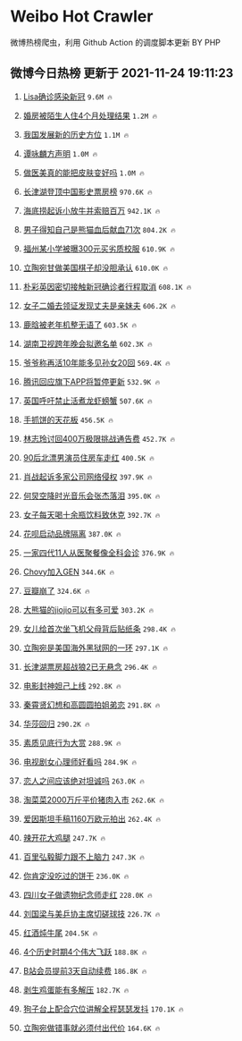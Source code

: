 # Weibo Hot Crawler 



微博热榜爬虫，利用 Github Action 的调度脚本更新 BY PHP 


## 微博今日热榜 更新于 2021-11-24 19:11:23 
1. [Lisa确诊感染新冠](https://s.weibo.com/weibo?q=%23Lisa%E7%A1%AE%E8%AF%8A%E6%84%9F%E6%9F%93%E6%96%B0%E5%86%A0%23&Refer=top) `9.6M 🔥` 

1. [婚房被陌生人住4个月处理结果](https://s.weibo.com/weibo?q=%23%E5%A9%9A%E6%88%BF%E8%A2%AB%E9%99%8C%E7%94%9F%E4%BA%BA%E4%BD%8F4%E4%B8%AA%E6%9C%88%E5%A4%84%E7%90%86%E7%BB%93%E6%9E%9C%23&Refer=top) `1.2M 🔥` 

1. [我国发展新的历史方位](https://s.weibo.com/weibo?q=%23%E6%88%91%E5%9B%BD%E5%8F%91%E5%B1%95%E6%96%B0%E7%9A%84%E5%8E%86%E5%8F%B2%E6%96%B9%E4%BD%8D%23&Refer=top) `1.1M 🔥` 

1. [谭咏麟方声明](https://s.weibo.com/weibo?q=%23%E8%B0%AD%E5%92%8F%E9%BA%9F%E6%96%B9%E5%A3%B0%E6%98%8E%23&Refer=top) `1.0M 🔥` 

1. [做医美真的能把皮肤变好吗](https://s.weibo.com/weibo?q=%23%E5%81%9A%E5%8C%BB%E7%BE%8E%E7%9C%9F%E7%9A%84%E8%83%BD%E6%8A%8A%E7%9A%AE%E8%82%A4%E5%8F%98%E5%A5%BD%E5%90%97%23&Refer=top) `1.0M 🔥` 

1. [长津湖登顶中国影史票房榜](https://s.weibo.com/weibo?q=%23%E9%95%BF%E6%B4%A5%E6%B9%96%E7%99%BB%E9%A1%B6%E4%B8%AD%E5%9B%BD%E5%BD%B1%E5%8F%B2%E7%A5%A8%E6%88%BF%E6%A6%9C%23&Refer=top) `970.6K 🔥` 

1. [海底捞起诉小放牛并索赔百万](https://s.weibo.com/weibo?q=%23%E6%B5%B7%E5%BA%95%E6%8D%9E%E8%B5%B7%E8%AF%89%E5%B0%8F%E6%94%BE%E7%89%9B%E5%B9%B6%E7%B4%A2%E8%B5%94%E7%99%BE%E4%B8%87%23&Refer=top) `942.1K 🔥` 

1. [男子得知自己是熊猫血后献血71次](https://s.weibo.com/weibo?q=%23%E7%94%B7%E5%AD%90%E5%BE%97%E7%9F%A5%E8%87%AA%E5%B7%B1%E6%98%AF%E7%86%8A%E7%8C%AB%E8%A1%80%E5%90%8E%E7%8C%AE%E8%A1%8071%E6%AC%A1%23&Refer=top) `804.2K 🔥` 

1. [福州某小学被曝300元买劣质校服](https://s.weibo.com/weibo?q=%23%E7%A6%8F%E5%B7%9E%E6%9F%90%E5%B0%8F%E5%AD%A6%E8%A2%AB%E6%9B%9D300%E5%85%83%E4%B9%B0%E5%8A%A3%E8%B4%A8%E6%A0%A1%E6%9C%8D%23&Refer=top) `610.9K 🔥` 

1. [立陶宛甘做美国棋子却没胆承认](https://s.weibo.com/weibo?q=%23%E7%AB%8B%E9%99%B6%E5%AE%9B%E7%94%98%E5%81%9A%E7%BE%8E%E5%9B%BD%E6%A3%8B%E5%AD%90%E5%8D%B4%E6%B2%A1%E8%83%86%E6%89%BF%E8%AE%A4%23&Refer=top) `610.0K 🔥` 

1. [朴彩英因密切接触新冠确诊者行程取消](https://s.weibo.com/weibo?q=%23%E6%9C%B4%E5%BD%A9%E8%8B%B1%E5%9B%A0%E5%AF%86%E5%88%87%E6%8E%A5%E8%A7%A6%E6%96%B0%E5%86%A0%E7%A1%AE%E8%AF%8A%E8%80%85%E8%A1%8C%E7%A8%8B%E5%8F%96%E6%B6%88%23&Refer=top) `608.1K 🔥` 

1. [女子二婚去领证发现丈夫是亲妹夫](https://s.weibo.com/weibo?q=%23%E5%A5%B3%E5%AD%90%E4%BA%8C%E5%A9%9A%E5%8E%BB%E9%A2%86%E8%AF%81%E5%8F%91%E7%8E%B0%E4%B8%88%E5%A4%AB%E6%98%AF%E4%BA%B2%E5%A6%B9%E5%A4%AB%23&Refer=top) `606.2K 🔥` 

1. [鹿晗被老年机整无语了](https://s.weibo.com/weibo?q=%23%E9%B9%BF%E6%99%97%E8%A2%AB%E8%80%81%E5%B9%B4%E6%9C%BA%E6%95%B4%E6%97%A0%E8%AF%AD%E4%BA%86%23&Refer=top) `603.5K 🔥` 

1. [湖南卫视跨年晚会拟邀名单](https://s.weibo.com/weibo?q=%23%E6%B9%96%E5%8D%97%E5%8D%AB%E8%A7%86%E8%B7%A8%E5%B9%B4%E6%99%9A%E4%BC%9A%E6%8B%9F%E9%82%80%E5%90%8D%E5%8D%95%23&Refer=top) `602.3K 🔥` 

1. [爷爷称再活10年能多见孙女20回](https://s.weibo.com/weibo?q=%23%E7%88%B7%E7%88%B7%E7%A7%B0%E5%86%8D%E6%B4%BB10%E5%B9%B4%E8%83%BD%E5%A4%9A%E8%A7%81%E5%AD%99%E5%A5%B320%E5%9B%9E%23&Refer=top) `569.4K 🔥` 

1. [腾讯回应旗下APP将暂停更新](https://s.weibo.com/weibo?q=%23%E8%85%BE%E8%AE%AF%E5%9B%9E%E5%BA%94%E6%97%97%E4%B8%8BAPP%E5%B0%86%E6%9A%82%E5%81%9C%E6%9B%B4%E6%96%B0%23&Refer=top) `532.9K 🔥` 

1. [英国呼吁禁止活煮龙虾螃蟹](https://s.weibo.com/weibo?q=%23%E8%8B%B1%E5%9B%BD%E5%91%BC%E5%90%81%E7%A6%81%E6%AD%A2%E6%B4%BB%E7%85%AE%E9%BE%99%E8%99%BE%E8%9E%83%E8%9F%B9%23&Refer=top) `507.6K 🔥` 

1. [手抓饼的天花板](https://s.weibo.com/weibo?q=%23%E6%89%8B%E6%8A%93%E9%A5%BC%E7%9A%84%E5%A4%A9%E8%8A%B1%E6%9D%BF%23&Refer=top) `456.5K 🔥` 

1. [林志玲讨回400万极限挑战通告费](https://s.weibo.com/weibo?q=%23%E6%9E%97%E5%BF%97%E7%8E%B2%E8%AE%A8%E5%9B%9E400%E4%B8%87%E6%9E%81%E9%99%90%E6%8C%91%E6%88%98%E9%80%9A%E5%91%8A%E8%B4%B9%23&Refer=top) `452.7K 🔥` 

1. [90后北漂男演员住房车走红](https://s.weibo.com/weibo?q=%2390%E5%90%8E%E5%8C%97%E6%BC%82%E7%94%B7%E6%BC%94%E5%91%98%E4%BD%8F%E6%88%BF%E8%BD%A6%E8%B5%B0%E7%BA%A2%23&Refer=top) `400.5K 🔥` 

1. [肖战起诉多家公司网络侵权](https://s.weibo.com/weibo?q=%23%E8%82%96%E6%88%98%E8%B5%B7%E8%AF%89%E5%A4%9A%E5%AE%B6%E5%85%AC%E5%8F%B8%E7%BD%91%E7%BB%9C%E4%BE%B5%E6%9D%83%23&Refer=top) `397.9K 🔥` 

1. [何炅空降时光音乐会张杰落泪](https://s.weibo.com/weibo?q=%23%E4%BD%95%E7%82%85%E7%A9%BA%E9%99%8D%E6%97%B6%E5%85%89%E9%9F%B3%E4%B9%90%E4%BC%9A%E5%BC%A0%E6%9D%B0%E8%90%BD%E6%B3%AA%23&Refer=top) `395.0K 🔥` 

1. [女子每天喝十余瓶饮料致休克](https://s.weibo.com/weibo?q=%23%E5%A5%B3%E5%AD%90%E6%AF%8F%E5%A4%A9%E5%96%9D%E5%8D%81%E4%BD%99%E7%93%B6%E9%A5%AE%E6%96%99%E8%87%B4%E4%BC%91%E5%85%8B%23&Refer=top) `392.7K 🔥` 

1. [花呗启动品牌隔离](https://s.weibo.com/weibo?q=%23%E8%8A%B1%E5%91%97%E5%90%AF%E5%8A%A8%E5%93%81%E7%89%8C%E9%9A%94%E7%A6%BB%23&Refer=top) `387.0K 🔥` 

1. [一家四代11人从医聚餐像全科会诊](https://s.weibo.com/weibo?q=%23%E4%B8%80%E5%AE%B6%E5%9B%9B%E4%BB%A311%E4%BA%BA%E4%BB%8E%E5%8C%BB%E8%81%9A%E9%A4%90%E5%83%8F%E5%85%A8%E7%A7%91%E4%BC%9A%E8%AF%8A%23&Refer=top) `376.9K 🔥` 

1. [Chovy加入GEN](https://s.weibo.com/weibo?q=%23Chovy%E5%8A%A0%E5%85%A5GEN%23&Refer=top) `344.6K 🔥` 

1. [豆瓣崩了](https://s.weibo.com/weibo?q=%23%E8%B1%86%E7%93%A3%E5%B4%A9%E4%BA%86%23&Refer=top) `324.6K 🔥` 

1. [大熊猫的jiojio可以有多可爱](https://s.weibo.com/weibo?q=%23%E5%A4%A7%E7%86%8A%E7%8C%AB%E7%9A%84jiojio%E5%8F%AF%E4%BB%A5%E6%9C%89%E5%A4%9A%E5%8F%AF%E7%88%B1%23&Refer=top) `303.2K 🔥` 

1. [女儿给首次坐飞机父母背后贴纸条](https://s.weibo.com/weibo?q=%23%E5%A5%B3%E5%84%BF%E7%BB%99%E9%A6%96%E6%AC%A1%E5%9D%90%E9%A3%9E%E6%9C%BA%E7%88%B6%E6%AF%8D%E8%83%8C%E5%90%8E%E8%B4%B4%E7%BA%B8%E6%9D%A1%23&Refer=top) `298.4K 🔥` 

1. [立陶宛是美国海外黑狱网的一环](https://s.weibo.com/weibo?q=%23%E7%AB%8B%E9%99%B6%E5%AE%9B%E6%98%AF%E7%BE%8E%E5%9B%BD%E6%B5%B7%E5%A4%96%E9%BB%91%E7%8B%B1%E7%BD%91%E7%9A%84%E4%B8%80%E7%8E%AF%23&Refer=top) `297.1K 🔥` 

1. [长津湖票房超战狼2已无悬念](https://s.weibo.com/weibo?q=%23%E9%95%BF%E6%B4%A5%E6%B9%96%E7%A5%A8%E6%88%BF%E8%B6%85%E6%88%98%E7%8B%BC2%E5%B7%B2%E6%97%A0%E6%82%AC%E5%BF%B5%23&Refer=top) `296.4K 🔥` 

1. [电影封神妲己上线](https://s.weibo.com/weibo?q=%23%E7%94%B5%E5%BD%B1%E5%B0%81%E7%A5%9E%E5%A6%B2%E5%B7%B1%E4%B8%8A%E7%BA%BF%23&Refer=top) `292.8K 🔥` 

1. [秦霄贤幻想和高圆圆拍姐弟恋](https://s.weibo.com/weibo?q=%23%E7%A7%A6%E9%9C%84%E8%B4%A4%E5%B9%BB%E6%83%B3%E5%92%8C%E9%AB%98%E5%9C%86%E5%9C%86%E6%8B%8D%E5%A7%90%E5%BC%9F%E6%81%8B%23&Refer=top) `291.8K 🔥` 

1. [华莎回归](https://s.weibo.com/weibo?q=%23%E5%8D%8E%E8%8E%8E%E5%9B%9E%E5%BD%92%23&Refer=top) `290.2K 🔥` 

1. [素质见底行为大赏](https://s.weibo.com/weibo?q=%23%E7%B4%A0%E8%B4%A8%E8%A7%81%E5%BA%95%E8%A1%8C%E4%B8%BA%E5%A4%A7%E8%B5%8F%23&Refer=top) `288.9K 🔥` 

1. [电视剧女心理师好看吗](https://s.weibo.com/weibo?q=%23%E7%94%B5%E8%A7%86%E5%89%A7%E5%A5%B3%E5%BF%83%E7%90%86%E5%B8%88%E5%A5%BD%E7%9C%8B%E5%90%97%23&Refer=top) `284.9K 🔥` 

1. [恋人之间应该绝对坦诚吗](https://s.weibo.com/weibo?q=%23%E6%81%8B%E4%BA%BA%E4%B9%8B%E9%97%B4%E5%BA%94%E8%AF%A5%E7%BB%9D%E5%AF%B9%E5%9D%A6%E8%AF%9A%E5%90%97%23&Refer=top) `263.0K 🔥` 

1. [淘菜菜2000万斤平价猪肉入市](https://s.weibo.com/weibo?q=%23%E6%B7%98%E8%8F%9C%E8%8F%9C2000%E4%B8%87%E6%96%A4%E5%B9%B3%E4%BB%B7%E7%8C%AA%E8%82%89%E5%85%A5%E5%B8%82%23&Refer=top) `262.6K 🔥` 

1. [爱因斯坦手稿1160万欧元拍出](https://s.weibo.com/weibo?q=%23%E7%88%B1%E5%9B%A0%E6%96%AF%E5%9D%A6%E6%89%8B%E7%A8%BF1160%E4%B8%87%E6%AC%A7%E5%85%83%E6%8B%8D%E5%87%BA%23&Refer=top) `262.4K 🔥` 

1. [辣开花大鸡腿](https://s.weibo.com/weibo?q=%23%E8%BE%A3%E5%BC%80%E8%8A%B1%E5%A4%A7%E9%B8%A1%E8%85%BF%23&Refer=top) `247.7K 🔥` 

1. [百里弘毅脚力跟不上脑力](https://s.weibo.com/weibo?q=%23%E7%99%BE%E9%87%8C%E5%BC%98%E6%AF%85%E8%84%9A%E5%8A%9B%E8%B7%9F%E4%B8%8D%E4%B8%8A%E8%84%91%E5%8A%9B%23&Refer=top) `247.3K 🔥` 

1. [你肯定没吃过的饼干](https://s.weibo.com/weibo?q=%23%E4%BD%A0%E8%82%AF%E5%AE%9A%E6%B2%A1%E5%90%83%E8%BF%87%E7%9A%84%E9%A5%BC%E5%B9%B2%23&Refer=top) `236.0K 🔥` 

1. [四川女子做遗物纪念师走红](https://s.weibo.com/weibo?q=%23%E5%9B%9B%E5%B7%9D%E5%A5%B3%E5%AD%90%E5%81%9A%E9%81%97%E7%89%A9%E7%BA%AA%E5%BF%B5%E5%B8%88%E8%B5%B0%E7%BA%A2%23&Refer=top) `228.0K 🔥` 

1. [刘国梁与美乒协主席切磋球技](https://s.weibo.com/weibo?q=%23%E5%88%98%E5%9B%BD%E6%A2%81%E4%B8%8E%E7%BE%8E%E4%B9%92%E5%8D%8F%E4%B8%BB%E5%B8%AD%E5%88%87%E7%A3%8B%E7%90%83%E6%8A%80%23&Refer=top) `226.7K 🔥` 

1. [红酒炖牛尾](https://s.weibo.com/weibo?q=%E7%BA%A2%E9%85%92%E7%82%96%E7%89%9B%E5%B0%BE&Refer=top) `204.5K 🔥` 

1. [4个历史时期4个伟大飞跃](https://s.weibo.com/weibo?q=%234%E4%B8%AA%E5%8E%86%E5%8F%B2%E6%97%B6%E6%9C%9F4%E4%B8%AA%E4%BC%9F%E5%A4%A7%E9%A3%9E%E8%B7%83%23&Refer=top) `188.8K 🔥` 

1. [B站会员提前3天自动续费](https://s.weibo.com/weibo?q=%23B%E7%AB%99%E4%BC%9A%E5%91%98%E6%8F%90%E5%89%8D3%E5%A4%A9%E8%87%AA%E5%8A%A8%E7%BB%AD%E8%B4%B9%23&Refer=top) `186.8K 🔥` 

1. [剥生鸡蛋能有多解压](https://s.weibo.com/weibo?q=%23%E5%89%A5%E7%94%9F%E9%B8%A1%E8%9B%8B%E8%83%BD%E6%9C%89%E5%A4%9A%E8%A7%A3%E5%8E%8B%23&Refer=top) `182.7K 🔥` 

1. [狗子台上配合穴位讲解全程瑟瑟发抖](https://s.weibo.com/weibo?q=%23%E7%8B%97%E5%AD%90%E5%8F%B0%E4%B8%8A%E9%85%8D%E5%90%88%E7%A9%B4%E4%BD%8D%E8%AE%B2%E8%A7%A3%E5%85%A8%E7%A8%8B%E7%91%9F%E7%91%9F%E5%8F%91%E6%8A%96%23&Refer=top) `170.1K 🔥` 

1. [立陶宛做错事就必须付出代价](https://s.weibo.com/weibo?q=%23%E7%AB%8B%E9%99%B6%E5%AE%9B%E5%81%9A%E9%94%99%E4%BA%8B%E5%B0%B1%E5%BF%85%E9%A1%BB%E4%BB%98%E5%87%BA%E4%BB%A3%E4%BB%B7%23&Refer=top) `164.6K 🔥` 

